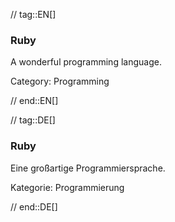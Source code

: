 // tag::EN[]
### Ruby

A wonderful programming language.

Category: Programming

// end::EN[]

// tag::DE[]
### Ruby

Eine großartige Programmiersprache.

Kategorie: Programmierung


// end::DE[]

